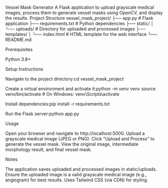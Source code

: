 Vessel Mask Generator
A Flask application to upload grayscale medical images, process them to generate vessel masks using OpenCV, and display the results.
Project Structure
vessel_mask_project/
├── app.py              # Flask application
├── requirements.txt    # Python dependencies
├── static/
│   └── uploads/       # Directory for uploaded and processed images
├── templates/
│   └── index.html     # HTML template for the web interface
└── README.md

Prerequisites

Python 3.8+

Setup Instructions

Navigate to the project directory:cd vessel_mask_project


Create a virtual environment and activate it:python -m venv venv
source venv/bin/activate  # On Windows: venv\Scripts\activate


Install dependencies:pip install -r requirements.txt


Run the Flask server:python app.py



Usage

Open your browser and navigate to http://localhost:5000.
Upload a grayscale medical image (JPEG or PNG).
Click "Upload and Process" to generate the vessel mask.
View the original image, intermediate morphology result, and final vessel mask.

Notes

The application saves uploaded and processed images in static/uploads.
Ensure the uploaded image is a valid grayscale medical image (e.g., angiogram) for best results.
Uses Tailwind CSS (via CDN) for styling.

